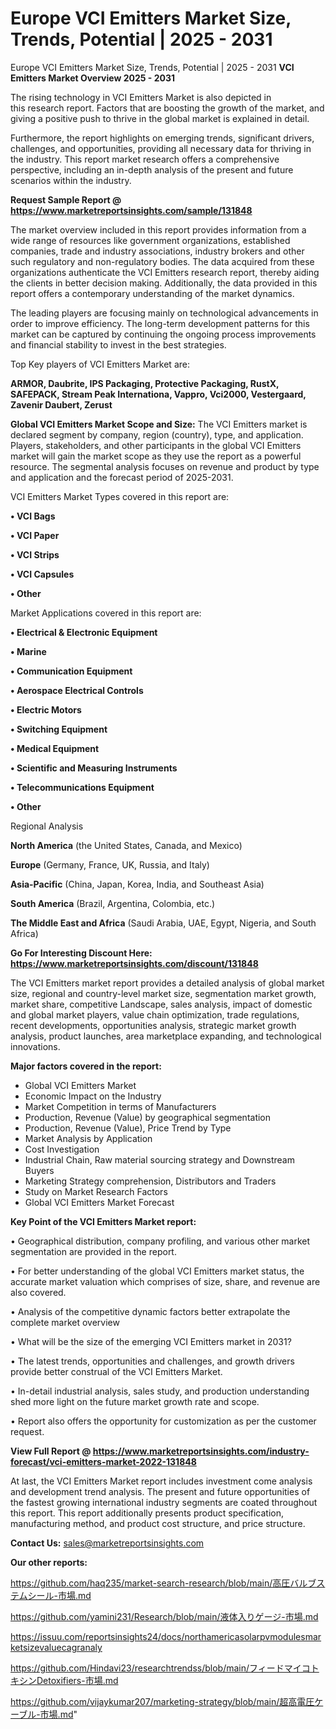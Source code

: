 # Europe VCI Emitters Market Size, Trends, Potential | 2025 - 2031
Europe VCI Emitters Market Size, Trends, Potential | 2025 - 2031
<Strong> VCI Emitters Market Overview 2025 - 2031</strong>

The rising technology in VCI Emitters Market is also depicted in this research report. Factors that are boosting the growth of the market, and giving a positive push to thrive in the global market is explained in detail.

Furthermore, the report highlights on emerging trends, significant drivers, challenges, and opportunities, providing all necessary data for thriving in the industry. This report market research offers a comprehensive perspective, including an in-depth analysis of the present and future scenarios within the industry.

<strong>Request Sample Report @ <a href=https://www.marketreportsinsights.com/sample/131848>https://www.marketreportsinsights.com/sample/131848</a></strong>

The market overview included in this report provides information from a wide range of resources like government organizations, established companies, trade and industry associations, industry brokers and other such regulatory and non-regulatory bodies. The data acquired from these organizations authenticate the VCI Emitters research report, thereby aiding the clients in better decision making. Additionally, the data provided in this report offers a contemporary understanding of the market dynamics.

The leading players are focusing mainly on technological advancements in order to improve efficiency. The long-term development patterns for this market can be captured by continuing the ongoing process improvements and financial stability to invest in the best strategies.

Top Key players of VCI Emitters Market are:

<strong>ARMOR, Daubrite, IPS Packaging, Protective Packaging, RustX, SAFEPACK, Stream Peak Internationa, Vappro, Vci2000, Vestergaard, Zavenir Daubert, Zerust</strong>

<strong><b>Global VCI Emitters Market Scope and Size:</b></strong>
The VCI Emitters market is declared segment by company, region (country), type, and application. Players, stakeholders, and other participants in the global VCI Emitters market will gain the market scope as they use the report as a powerful resource. The segmental analysis focuses on revenue and product by type and application and the forecast period of 2025-2031.

VCI Emitters Market Types covered in this report are:

<strong>• VCI Bags

• VCI Paper

• VCI Strips

• VCI Capsules

• Other</strong>

Market Applications covered in this report are:

<strong>• Electrical & Electronic Equipment

• Marine

• Communication Equipment

• Aerospace Electrical Controls

• Electric Motors

• Switching Equipment

• Medical Equipment

• Scientific and Measuring Instruments

• Telecommunications Equipment

• Other</strong> 

Regional Analysis

<strong>North America</strong> (the United States, Canada, and Mexico)

<strong>Europe</strong> (Germany, France, UK, Russia, and Italy)

<strong>Asia-Pacific</strong> (China, Japan, Korea, India, and Southeast Asia)

<strong>South America</strong> (Brazil, Argentina, Colombia, etc.)

<strong>The Middle East and Africa</strong> (Saudi Arabia, UAE, Egypt, Nigeria, and South Africa)

<strong>Go For Interesting Discount Here: <a href=https://www.marketreportsinsights.com/discount/131848>https://www.marketreportsinsights.com/discount/131848</a></strong>

The VCI Emitters market report provides a detailed analysis of global market size, regional and country-level market size, segmentation market growth, market share, competitive Landscape, sales analysis, impact of domestic and global market players, value chain optimization, trade regulations, recent developments, opportunities analysis, strategic market growth analysis, product launches, area marketplace expanding, and technological innovations.

<strong><b>Major factors covered in the report:</b></strong>
<ul>
  <li>Global VCI Emitters Market </li>
  <li>Economic Impact on the Industry</li>
  <li>Market Competition in terms of Manufacturers</li>
  <li>Production, Revenue (Value) by geographical segmentation</li>
  <li>Production, Revenue (Value), Price Trend by Type</li>
  <li>Market Analysis by Application</li>
  <li>Cost Investigation</li>
  <li>Industrial Chain, Raw material sourcing strategy and Downstream Buyers</li>
  <li>Marketing Strategy comprehension, Distributors and Traders</li>
  <li>Study on Market Research Factors</li>
  <li>Global VCI Emitters Market Forecast</li>
</ul>

<strong><b>Key Point of the VCI Emitters Market report:</b></strong>

• Geographical distribution, company profiling, and various other market segmentation are provided in the report.

• For better understanding of the global VCI Emitters market status, the accurate market valuation which comprises of size, share, and revenue are also covered.

• Analysis of the competitive dynamic factors better extrapolate the complete market overview

• What will be the size of the emerging VCI Emitters market in 2031?

• The latest trends, opportunities and challenges, and growth drivers provide better construal of the VCI Emitters Market.

• In-detail industrial analysis, sales study, and production understanding shed more light on the future market growth rate and scope.

• Report also offers the opportunity for customization as per the customer request.

<strong><b>View Full Report @ <a href=https://www.marketreportsinsights.com/industry-forecast/vci-emitters-market-2022-131848>https://www.marketreportsinsights.com/industry-forecast/vci-emitters-market-2022-131848</a></b></strong>


At last, the VCI Emitters Market report includes investment come analysis and development trend analysis. The present and future opportunities of the fastest growing international industry segments are coated throughout this report. This report additionally presents product specification, manufacturing method, and product cost structure, and price structure.

<strong>Contact Us:</strong>
sales@marketreportsinsights.com

<strong>Our other reports:</strong>

<a href=https://github.com/haq235/market-search-research/blob/main/高圧バルブステムシール-市場.md>https://github.com/haq235/market-search-research/blob/main/高圧バルブステムシール-市場.md</a>

<a href=https://github.com/yamini231/Research/blob/main/液体入りゲージ-市場.md>https://github.com/yamini231/Research/blob/main/液体入りゲージ-市場.md</a>

<a href=https://issuu.com/reportsinsights24/docs/northamericasolarpvmodulesmarketsizevaluecagranaly>https://issuu.com/reportsinsights24/docs/northamericasolarpvmodulesmarketsizevaluecagranaly</a>

<a href=https://github.com/Hindavi23/researchtrendss/blob/main/フィードマイコトキシンDetoxifiers-市場.md>https://github.com/Hindavi23/researchtrendss/blob/main/フィードマイコトキシンDetoxifiers-市場.md</a>

<a href=https://github.com/vijaykumar207/marketing-strategy/blob/main/超高電圧ケーブル-市場.md>https://github.com/vijaykumar207/marketing-strategy/blob/main/超高電圧ケーブル-市場.md</a>"
